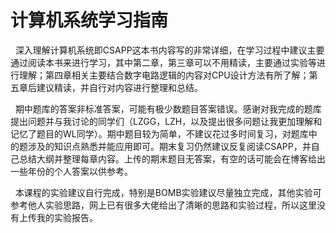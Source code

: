 # 计算机系统学习指南

&nbsp;&nbsp;深入理解计算机系统即CSAPP这本书内容写的非常详细，在学习过程中建议主要通过阅读本书来进行学习，其中第二章，第三章可以不用精读，主要通过实验等进行理解；第四章相关主要结合数字电路逻辑的内容对CPU设计方法有所了解；第五章后建议精读，并自行对内容进行整理和总结。

&nbsp;&nbsp;期中题库的答案非标准答案，可能有极少数题目答案错误。感谢对我完成的题库提出问题并与我讨论的同学们（LZGG，LZH，以及提出很多问题让我更加理解和记忆了题目的WL同学）。期中题目较为简单，不建议花过多时间复习，对题库中的题涉及的知识点熟悉并能应用即可。期末复习仍然建议反复阅读CSAPP，并自己总结大纲并整理每章内容。上传的期末题目无答案，有空的话可能会在博客给出一些年份的个人答案以供参考。

&nbsp;&nbsp;本课程的实验建议自行完成，特别是BOMB实验建议尽量独立完成，其他实验可参考他人实验思路，网上已有很多大佬给出了清晰的思路和实验过程，所以这里没有上传我的实验报告。
